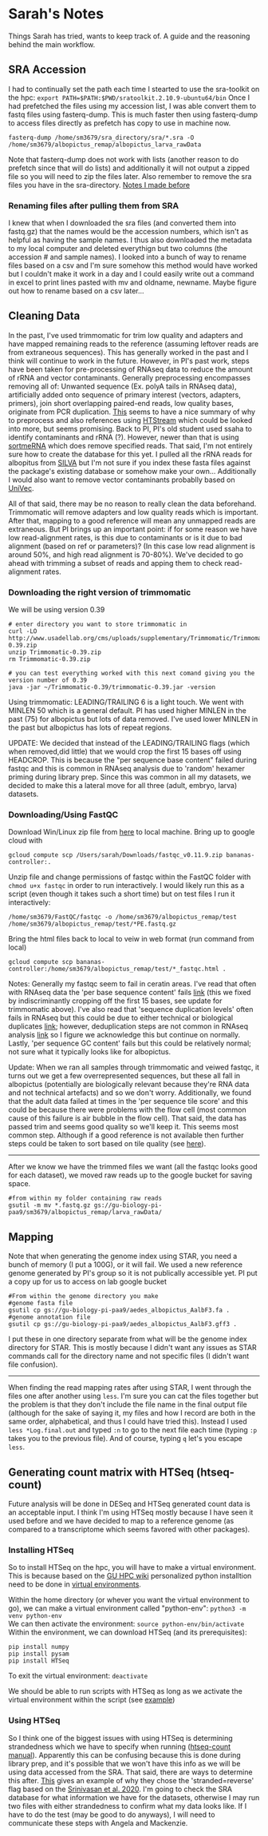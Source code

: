 # Sarah's Notes
Things Sarah has tried, wants to keep track of. A guide and the reasoning behind the main workflow.

## SRA Accession
I had to continually set the path each time I stearted to use the sra-toolkit on the hpc: `export PATH=$PATH:$PWD/sratoolkit.2.10.9-ubuntu64/bin`
Once I had prefetched the files using my accession list, I was able convert them to fastq files using fasterq-dump. This is much faster then using fasterq-dump to access files directly as prefetch has copy to use in machine now.
 ```
 fasterq-dump /home/sm3679/sra_directory/sra/*.sra -O /home/sm3679/albopictus_remap/albopictus_larva_rawData
 ```
Note that fasterq-dump does not work with lists (another reason to do prefetch since that will do lists) and additionally it will not output a zipped file so you will need to zip the files later. Also remember to remove the sra files you have in the sra-directory.
[Notes I made before](https://github.com/srmarzec/albopictus_remapping/blob/main/misc/sra_accession/sraRetrievalTips.md)

### Renaming files after pulling them from SRA
I knew that when I downloaded the sra files (and converted them into fastq.gz) that the names would be the accession numbers, which isn't as helpful as having the sample names. I thus also downloaded the metadata to my local computer and deleted everythign but two columns (the accession # and sample names). I looked into a bunch of way to rename files based on a csv and I'm sure somehow this method would have worked but I couldn't make it work in a day and I could easily write out a command in excel to print lines pasted with mv and oldname, newname. Maybe figure out how to rename based on a csv later...

## Cleaning Data
In the past, I've used trimmomatic for trim low quality and adapters and have mapped remaining reads to the reference (assuming leftover reads are from extraneous sequences). This has generally worked in the past and I think will continue to work in the future. However, in PI's past work, steps have been taken for pre-processing of RNAseq data to reduce the amount of rRNA and vector contaminants. Generally preprocessing encompasses removing all of: Unwanted sequence (Ex. polyA tails in RNAseq data), artificially added onto sequence of primary interest (vectors, adapters, primers), join short overlapping paired-end reads, low quality bases, originate from PCR duplication. [This](https://ucdavis-bioinformatics-training.github.io/2019_March_UCSF_mRNAseq_Workshop/data_reduction/preproc_htstream.html) seems to have a nice summary of why to preprocess and also references using [HTStream](https://s4hts.github.io/HTStream/) which could be looked into more, but seems promising. Back to PI, PI's old student used ssaha to identify contaminants and rRNA (?). However, newer than that is using [sortmeRNA](https://bioinfo.lifl.fr/sortmerna/sortmerna.php) which does remove specified reads. That said, I'm not entirely sure how to create the database for this yet. I pulled all the rRNA reads for albopitus from [SILVA](https://www.arb-silva.de/) but I'm not sure if you index these fasta files against the package's existing database or somehow make your own... Additionally I would also want to remove vector contaminants probablly based on [UniVec](ftp://ftp.ncbi.nih.gov/pub/UniVec/). 

All of that said, there may be no reason to really clean the data beforehand. Trimmomatic will remove adapters and low quality reads which is important. After that, mapping to a good reference will mean any unmapped reads are extraneous. But PI brings up an important point: if for some reason we have low read-alignment rates, is this due to contaminants or is it due to bad alignment (based on ref or parameters)? (In this case low read alignment is around 50%, and high read alignment is 70-80%). We've decided to go ahead with trimming a subset of reads and apping them to check read-alignment rates.

### Downloading the right version of trimmomatic
We will be using version 0.39
```
# enter directory you want to store trimmomatic in
curl -LO http://www.usadellab.org/cms/uploads/supplementary/Trimmomatic/Trimmomatic-0.39.zip
unzip Trimmomatic-0.39.zip
rm Trimmomatic-0.39.zip

# you can test everything worked with this next comand giving you the version number of 0.39
java -jar ~/Trimmomatic-0.39/trimmomatic-0.39.jar -version
```
Using trimmomatic: LEADING/TRAILING 6 is a light touch. We went with MINLEN 50 which is a general default. PI has used higher MINLEN in the past (75) for albopictus but lots of data removed. I've used lower MINLEN in the past but albopictus has lots of repeat regions.

UPDATE: We decided that instead of the LEADING/TRAILING flags (which when removed,did little) that we would crop the first 15 bases off using HEADCROP. This is because the "per sequence base content" failed during fastqc and this is common in RNAseq analysis due to 'random' hexamer priming during library prep. Since this was common in all my datasets, we decided to make this a lateral move for all three (adult, embryo, larva) datasets.

### Downloading/Using FastQC
Download Win/Linux zip file from [here](https://www.bioinformatics.babraham.ac.uk/projects/fastqc/) to local machine. 
Bring up to google cloud with 
```
gcloud compute scp /Users/sarah/Downloads/fastqc_v0.11.9.zip bananas-controller:.
```
Unzip file and change permissions of fastqc within the FastQC folder with `chmod u+x fastqc` in order to run interactively. I would likely run this as a script (even though it takes such a short time) but on test files I run it interactively:
```
/home/sm3679/FastQC/fastqc -o /home/sm3679/albopictus_remap/test /home/sm3679/albopictus_remap/test/*PE.fastq.gz
```
Bring the html files back to local to veiw in web format (run command from local)
```
gcloud compute scp bananas-controller:/home/sm3679/albopictus_remap/test/*_fastqc.html .
```
Notes: Generally my fastqc seem to fail in ceratin areas. I've read that often with RNAseq data the 'per base sequence content' fails [link](https://hbctraining.github.io/Intro-to-rnaseq-hpc-salmon/lessons/qc_fastqc_assessment.html) (this we fixed by indiscriminantly cropping off the first 15 bases, see update for trimmomatic above). I've also read that 'sequence duplication levels' often fails in RNAseq but this could be due to either technical or biological duplicates [link](https://www.bioinformatics.babraham.ac.uk/projects/fastqc/Help/3%20Analysis%20Modules/8%20Duplicate%20Sequences.html); however, deduplication steps are not common in RNAseq analysis [link](https://dnatech.genomecenter.ucdavis.edu/faqs/should-i-remove-pcr-duplicates-from-my-rna-seq-data/) so I figure we acknowledge this but continue on normally. Lastly, 'per sequence GC content' fails but this could be relatively normal; not sure what it typically looks like for albopictus.

Update: When we ran all samples through trimmomatic and veiwed fastqc, it turns out we get a few overrepresented sequences, but these all fall in albopictus (potentially are biologically relevant because they're RNA data and not technical artefacts) and so we don't worry. Additionally, we found that the adult data failed at times in the 'per sequence tile score' and this could be because there were problems with the flow cell (most common cause of this failure is air bubble in the flow cell). That said, the data has passed trim and seems good quality so we'll keep it. This seems most common step. Although if a good reference is not available then further steps could be taken to sort based on tile quality (see [here](https://www.biostars.org/p/228762/)). 

___

After we know we have the trimmed files we want (all the fastqc looks good for each dataset), we moved raw reads up to the google bucket for saving space.
```
#from within my folder containing raw reads
gsutil -m mv *.fastq.gz gs://gu-biology-pi-paa9/sm3679/albopictus_remap/larva_rawData/
```

## Mapping
Note that when generating the genome index using STAR, you need a bunch of memory (I put a 100G), or it will fail. We used a new reference genome generated by PI's group so it is not publically accessible yet. PI put a copy up for us to access on lab google bucket
```
#From within the genome directory you make
#genome fasta file
gsutil cp gs://gu-biology-pi-paa9/aedes_albopictus_AalbF3.fa .
#genome annotation file
gsutil cp gs://gu-biology-pi-paa9/aedes_albopictus_AalbF3.gff3 .
```
I put these in one directory separate from what will be the genome index directory for STAR. This is mostly because I didn't want any issues as STAR commands call for the directory name and not specific files (I didn't want file confusion).

___
When finding the read mapping rates after using STAR, I went through the files one after another using `less`. I'm sure you can cat the files together but the problem is that they don't include the file name in the final output file (although for the sake of saying it, my files and how I record are both in the same order, alphabetical, and thus I could have tried this). Instead I used `less *Log.final.out` and typed `:n` to go to the next file each time (typing `:p` takes you to the previous file). And of course, typing `q` let's you escape `less`.

## Generating count matrix with HTSeq (htseq-count)
Future analysis will be done in DESeq and HTSeq generated count data is an acceptable input. I think I'm using HTSeq mostly because I have seen it used before and we have decided to map to a reference genome (as compared to a transcriptome which seems favored with other packages).

### Installing HTSeq 
So to install HTSeq on the hpc, you will have to make a virtual environment. This is because based on the [GU HPC wiki](https://wiki.uis.georgetown.edu/display/HPCGCP/Python) personalized python installtion need to be done in [virtual environments](https://docs.python.org/3.6/tutorial/venv.html).

Within the home directory (or whever you want the virtual environment to go), we can make a virtual environment called "python-env": `python3 -m venv python-env` \
We can then activate the environment: `source python-env/bin/activate` \
Within the environment, we can download HTSeq (and its prerequisites):
```
pip install numpy
pip install pysam
pip install HTSeq
``` 
To exit the virtual environment: `deactivate`

We should be able to run scripts with HTSeq as long as we activate the virtual environment within the script (see [example](https://implement.pt/2018/09/using-python-virtual-environments-with-slurm/))

### Using HTSeq
So I think one of the biggest issues with using HTSeq is determining strandedness which we have to specify when running ([htseq-count manual](https://htseq.readthedocs.io/en/master/count.html)). Apparently this can be confusing because this is done during library prep, and it's possible that we won't have this info as we will be using data accessed from the SRA. That said, there are ways to determine this after. [This](https://github.com/mcadamme/Culex_RNAseq_Chemosensory/blob/master/Upstream_processing/strandedness_and_htseq.md) gives an example of why they chose the 'stranded=reverse' flag based on the [Srinivasan et al. 2020](https://academic.oup.com/bfg/article/19/5-6/339/5837822?login=true). I'm going to check the SRA database for what information we have for the datasets, otherwise I may run two files with either strandedness to confirm what my data looks like. If I have to do the test (may be good to do anyways), I will need to communicate these steps with Angela and Mackenzie.

